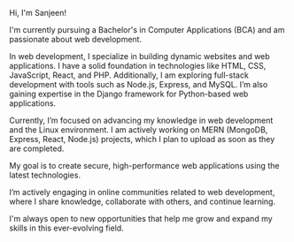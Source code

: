 Hi, I'm Sanjeen!

I'm currently pursuing a Bachelor's in Computer Applications (BCA) and am passionate about web development.

In web development, I specialize in building dynamic websites and web applications. I have a solid foundation in technologies like HTML, CSS, JavaScript, React, and PHP. Additionally, I am exploring full-stack development with tools such as Node.js, Express, and MySQL. I’m also gaining expertise in the Django framework for Python-based web applications.

Currently, I’m focused on advancing my knowledge in web development and the Linux environment. I am actively working on MERN (MongoDB, Express, React, Node.js) projects, which I plan to upload as soon as they are completed.

My goal is to create secure, high-performance web applications using the latest technologies.

I’m actively engaging in online communities related to web development, where I share knowledge, collaborate with others, and continue learning.

I'm always open to new opportunities that help me grow and expand my skills in this ever-evolving field.
